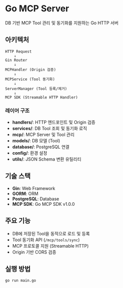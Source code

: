 # Go MCP Server

DB 기반 MCP Tool 관리 및 동기화를 지원하는 Go HTTP 서버

## 아키텍처

```
HTTP Request
    ↓
Gin Router
    ↓
MCPHandler (Origin 검증)
    ↓
MCPService (Tool 동기화)
    ↓
ServerManager (Tool 등록/제거)
    ↓
MCP SDK (Streamable HTTP Handler)
```

### 레이어 구조

- **handlers/**: HTTP 엔드포인트 및 Origin 검증
- **services/**: DB Tool 조회 및 동기화 로직
- **mcp/**: MCP Server 및 Tool 관리
- **models/**: DB 모델 (Tool)
- **database/**: PostgreSQL 연결
- **config/**: 환경 설정
- **utils/**: JSON Schema 변환 유틸리티

## 기술 스택

- **Gin**: Web Framework
- **GORM**: ORM
- **PostgreSQL**: Database
- **MCP SDK**: Go MCP SDK v1.0.0

## 주요 기능

- DB에 저장된 Tool을 동적으로 로드 및 등록
- Tool 동기화 API (`/mcp/tools/sync`)
- MCP 프로토콜 지원 (Streamable HTTP)
- Origin 기반 CORS 검증


## 실행 방법

```bash
go run main.go
```
